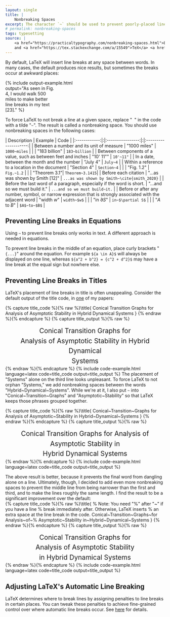 ```yaml
---
layout: single
title: |
    Nonbreaking Spaces
excerpt: The character `~` should be used to prevent poorly-placed line breaks.
# permalink: nonbreaking-spaces
tags: typesetting
source: | 
    <a href="https://practicaltypography.com/nonbreaking-spaces.html">Butterick’s Practical Typography, 2nd Edition.</a>, 
    and <a href="https://tex.stackexchange.com/a/15549">TeX</a> <a href="https://tex.stackexchange.com/a/15555">StackExchange</a>
---
```


By default, LaTeX will insert line breaks at any space between words.
In many cases, the default produces nice results, but sometimes the breaks occur at awkward places:
<!-- Although this is generally desirable, there a line break should be avoided in the following cases: -->
{% include output-example.html  
    output="As seen in Fig.<br>
    4, I would walk 500<br>
    miles to make better<br>
    line breaks in my text<br>
    [23]."
%}

To force LaTeX to not break a line at a given space, replace "` `" in the code with a tilde "`~`". 
The result is called a nonbreaking space.
You should use nonbreaking spaces in the following cases: 

|  Description  |       Example      |          Code         |
|:------------:|:|:----------------:|:|:--------------------:|
| Between a number and its unit of measure | "1000 miles"  | `1000~miles`  |
|                                          | "183 billion"  | `183~billion`  |
| Between components of a value, such as between feet and inches | "10\' 11\""  | `10'~11"`  |
| In a date, between the month and the number | "July 4"  | `July~4` | 
| Within a reference to a location in the document | "Section 4"     | `Section~4`     |
|                                                  | "Fig. 1.2"      | `Fig.~1.2`      |
|                                                  | "Theorem 3.1"| `Theorem~3.1415`|
| Before each citation | "...as was shown by Smith [12]" | `...as was shown by Smith~\cite{smith_2020}` |
| Before the last word of a paragraph, especially if the word is short. | "...and so we must build it." | `...and so we must build~it.` |
| Before or after any number, symbol, or narrow expression that is strongly associated with the adjacent word | "width $w$" | `width~$w$` |
|                                             | "in $\partial S$" | `in~$\partial S$` | 
|                                             | "$A$ to $B$" | `$A$~to~$B$` |
 
<!-- Here are code snippets from the examples above:
- 
- 
- `July~4`
- `19~June`
- `Section~4`
- `Fig.~1.2`
- `Theorem~3.1415`
- `...as was shown by Smith~\cite{smith_2020}`
- `width~$w$`
- `A~to~B`
- `in~$\partial S$ -->

## Preventing Line Breaks in Equations

Using `~` to prevent line breaks only works in text. 
A different approach is needed in equations.

To prevent line breaks in the middle of an equation, place curly brackets "`{...}`" around the equation. 
For example `${a \in A}$` will always be displayed on one line, whereas `${a^2 + b^2} = {c^2 + d^2}$` may have a line break at the equal sign but nowhere else.

<!-- ## The `cleveref` Package and Nonbreaking Spaces -->


## Preventing Line Breaks in Titles

LaTeX's placement of line breaks in title is often unappealing. 
Consider the default output of the title code, in [one](publications/wintz-ctg-2024) of my papers:

{% capture title_code %}{% raw %}\title{
    Conical Transition Graphs for Analysis of 
    Asymptotic Stability in Hybrid Dynamical Systems
}
{% endraw %}{% endcapture %}
{% capture title_output %}{% raw %} 
    <h1 style="font-size: 1.5em; font-weight: normal; line-height: 1.5; text-align: center; margin: 0 auto;">
        Conical Transition Graphs for<br>
        Analysis of Asymptotic Stability in Hybrid Dynamical<br>
        Systems
    </h1>
{% endraw %}{% endcapture %}
{% include code-example.html  
    language=latex
    code=title_code
    output=title_output
%}
The placement of "Systems" alone on the third line looks unpleasant. 
To force LaTeX to not orphan "Systems," we add nonbreaking spaces between the words "Hybrid~Dynamical~Systems".
While we're at it, I also put `~` into "Conical~Transition~Graphs" and "Asymptotic~Stability" so that LaTeX keeps those phrases grouped together. 

{% capture title_code %}{% raw %}\title{
    Conical~Transition~Graphs for Analysis of 
    Asymptotic~Stability in Hybrid~Dynamical~Systems
}
{% endraw %}{% endcapture %}
{% capture title_output %}{% raw %} 
    <h1 style="font-size: 1.5em; font-weight: normal; line-height: 1.5; text-align: center; margin: 0 auto;">
        Conical Transition Graphs for Analysis of<br>
        Asymptotic Stability in<br>
        Hybrid Dynamical Systems
    </h1>
{% endraw %}{% endcapture %}
{% include code-example.html  
    language=latex
    code=title_code
    output=title_output
%}

The above result is better, because it prevents the final word from dangling alone on a line. 
Ultimately, though, I decided to add even more nonbreaking spaces to prevent the middle line from being narrower than the first and third, and to make the lines roughly the same length. I find the result to be a significant improvement over the default:  
{% capture title_code %}{% raw %}\title{
    % Note: You need "%" after "~" if you have a line 
    % break immediately after. Otherwise, LaTeX inserts 
    % an extra space at the line break in the code.
    Conical~Transition~Graphs~for Analysis~of~%
    Asymptotic~Stability in~Hybrid~Dynamical~Systems
}
{% endraw %}{% endcapture %}
{% capture title_output %}{% raw %} 
    <h1 style="font-size: 1.5em; font-weight: normal; line-height: 1.5; text-align: center; margin: 0 auto;">
        Conical Transition Graphs for <br>
        Analysis of Asymptotic Stability <br>
        in Hybrid Dynamical Systems
    </h1>
{% endraw %}{% endcapture %}
{% include code-example.html  
    language=latex
    code=title_code
    output=title_output
%}

## Adjusting LaTeX's Automatic Line Breaking
LaTeX determines where to break lines by assigning penalties to line breaks in certain places. 
You can tweak these penalties to achieve fine-grained control over where automatic line breaks occur.
See [here](https://tex.stackexchange.com/a/51264/153678) for details.